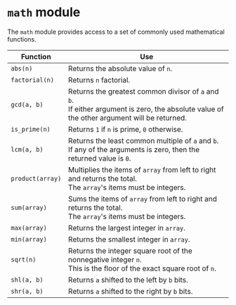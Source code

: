 # `math` module

The `math` module provides access to a set of commonly used mathematical functions.

Function              | Use
---                   | ---
`abs(n)`              | Returns the absolute value of `n`.
`factorial(n)`        | Returns `n` factorial.
`gcd(a, b)`           | Returns the greatest common divisor of `a` and `b`.<br>If either argument is zero, the absolute value of the other argument will be returned.
`is_prime(n)`         | Returns `1` if `n` is prime, `0` otherwise.
`lcm(a, b)`           | Returns the least common multiple of `a` and `b`.<br>If any of the arguments is zero, then the returned value is `0`.
`product(array)`      | Multiplies the items of `array` from left to right and returns the total.<br>The `array`'s items must be integers.
`sum(array)`          | Sums the items of `array` from left to right and returns the total.<br>The `array`'s items must be integers.
`max(array)`          | Returns the largest integer in `array`.
`min(array)`          | Returns the smallest integer in `array`.
`sqrt(n)`             | Returns the integer square root of the nonnegative integer `n`.<br>This is the floor of the exact square root of `n`.
`shl(a, b)`           | Returns `a` shifted to the left by `b` bits.
`shr(a, b)`           | Returns `a` shifted to the right by `b` bits.
